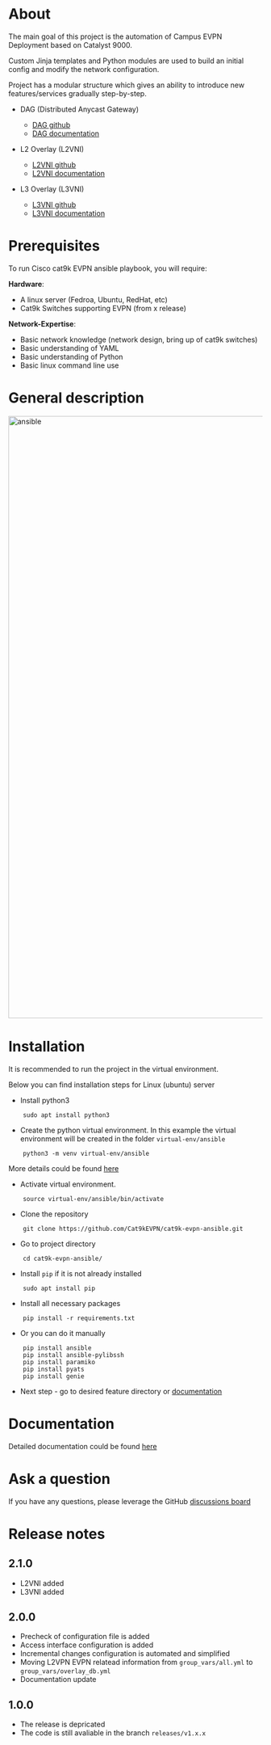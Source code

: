 # About #

The main goal of this project is the automation of Campus EVPN Deployment based on Catalyst 9000.

Custom Jinja templates and Python modules are used to build an initial config and modify the network configuration.

Project has a modular structure which gives an ability to introduce new features/services gradually step-by-step.

* DAG (Distributed Anycast Gateway)
  * [DAG github](https://github.com/Cat9kEVPN/cat9k-evpn-ansible/tree/main/dag)
  * [DAG documentation](https://cat9k-evpn-ansible.readthedocs.io/en/latest/input_dag.html)

* L2 Overlay (L2VNI)
  * [L2VNI github](https://github.com/Cat9kEVPN/cat9k-evpn-ansible/tree/main/l2vni)
  * [L2VNI documentation](https://cat9k-evpn-ansible.readthedocs.io/en/latest/input_l2vni.html)
  
* L3 Overlay (L3VNI)
  * [L3VNI github](https://github.com/Cat9kEVPN/cat9k-evpn-ansible/tree/main/l3vni)
  * [L3VNI documentation](https://cat9k-evpn-ansible.readthedocs.io/en/latest/input_l3vni.html) 

# Prerequisites #

To run Cisco cat9k EVPN ansible playbook, you will require:  

**Hardware**:

* A linux  server (Fedroa, Ubuntu, RedHat, etc) 
* Cat9k Switches  supporting EVPN (from x release) 
 
**Network-Expertise**:

* Basic network knowledge (network design, bring up of cat9k switches)  
* Basic understanding of YAML  
* Basic understanding of Python  
* Basic linux command line use  

# General description #

<img width="1192" alt="ansible" src="https://user-images.githubusercontent.com/107021162/175528526-5d8b59ea-7f39-4d78-ac95-b08fed9ebbf6.png">

# Installation #

It is recommended to run the project in the virtual environment.

Below you can find installation steps for Linux (ubuntu) server

* Install python3
```
    sudo apt install python3
```
* Create the python virtual environment. In this example the virtual environment will be created in the folder ``virtual-env/ansible``
```
    python3 -m venv virtual-env/ansible
```

More details could be found [here](https://docs.python.org/3/library/venv.html)

* Activate virtual environment.
```
    source virtual-env/ansible/bin/activate
```
* Clone the repository
```
    git clone https://github.com/Cat9kEVPN/cat9k-evpn-ansible.git
```
* Go to project directory
```
    cd cat9k-evpn-ansible/
```
* Install ``pip`` if it is not already installed
```
    sudo apt install pip
```
* Install all necessary packages
```
    pip install -r requirements.txt
```
* Or you can do it manually
```
    pip install ansible
    pip install ansible-pylibssh
    pip install paramiko
    pip install pyats
    pip install genie
```
* Next step - go to desired feature directory or [documentation](https://cat9k-evpn-ansible.readthedocs.io)

# Documentation #

Detailed documentation could be found [here](https://cat9k-evpn-ansible.readthedocs.io)

# Ask a question #

If you have any questions, please leverage the GitHub [discussions board](https://github.com/Cat9kEVPN/cat9k-evpn-ansible/discussions/)

# Release notes #

## 2.1.0 ##

* L2VNI added
* L3VNI added

## 2.0.0 ##

* Precheck of configuration file is added
* Access interface configuration is added
* Incremental changes configuration is automated and simplified
* Moving L2VPN EVPN relatead information from ``group_vars/all.yml`` to ``group_vars/overlay_db.yml``
* Documentation update

## 1.0.0 ##

* The release is depricated
* The code is still avaliable in the branch ``releases/v1.x.x``
